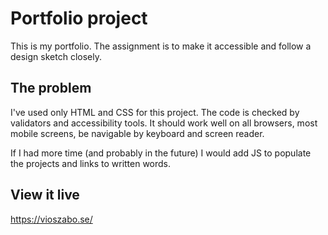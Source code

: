 # Portfolio project

This is my portfolio. The assignment is to make it accessible and follow a design sketch closely.

## The problem

I've used only HTML and CSS for this project. The code is checked by validators and accessibility tools. It should work well on all browsers, most mobile screens, be navigable by keyboard and screen reader.

If I had more time (and probably in the future) I would add JS to populate the projects and links to written words.

## View it live 
https://vioszabo.se/